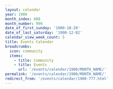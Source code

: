 ```yaml
---
layout: calendar
year: 1900
month_index: 888
month_number: 999
date_of_first_sunday: '1900-10-29'
date_of_last_saturday: '1900-12-02'
calendar_view_week_count: 5
title: Events Calendar
breadcrumbs:
  icon: community
  items:
    - title: Community
    - title: Events
      url: '/events/calendar/1900/MONTH_NAME/'
permalink: '/events/calendar/1900/MONTH_NAME/'
redirect_from: '/events/calendar/1900-777.html'
---
```

